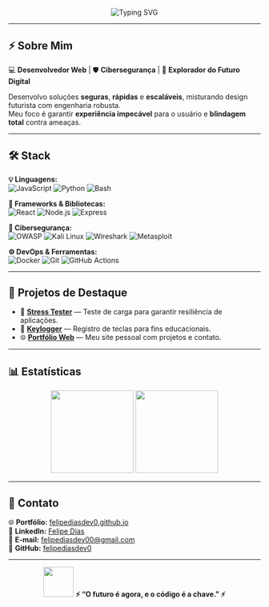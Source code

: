 <!-- Banner Cyberpunk Animado -->
<p align="center">
  <img src="https://readme-typing-svg.demolab.com?font=Share+Tech+Mono&size=28&duration=4000&pause=1000&color=FF00E4&center=true&vCenter=true&width=850&lines=%F0%9F%94%90+Bem-vindo+ao+Mainframe+do+Felipe+Dias+%F0%9F%94%90;Desenvolvedor+Web+Full+Stack;Especialista+em+Ciberseguran%C3%A7a;Performance+%26+Prote%C3%A7%C3%A3o+em+Primeiro+Lugar;Interface+100%25+Neon" alt="Typing SVG">
</p>

---

## ⚡ Sobre Mim
💻 **Desenvolvedor Web** | 🛡 **Cibersegurança** | 🌌 **Explorador do Futuro Digital**

Desenvolvo soluções **seguras**, **rápidas** e **escaláveis**, misturando design futurista com engenharia robusta.  
Meu foco é garantir **experiência impecável** para o usuário e **blindagem total** contra ameaças.

---

## 🛠️ Stack

**💡 Linguagens:**  
![JavaScript](https://img.shields.io/badge/JavaScript-0a0a0a?style=for-the-badge&logo=javascript&logoColor=F7DF1E)
![Python](https://img.shields.io/badge/Python-0a0a0a?style=for-the-badge&logo=python&logoColor=3776AB)
![Bash](https://img.shields.io/badge/Bash-0a0a0a?style=for-the-badge&logo=gnubash&logoColor=4EAA25)

**🧩 Frameworks & Bibliotecas:**  
![React](https://img.shields.io/badge/React-0a0a0a?style=for-the-badge&logo=react&logoColor=61DAFB)
![Node.js](https://img.shields.io/badge/Node.js-0a0a0a?style=for-the-badge&logo=nodedotjs&logoColor=339933)
![Express](https://img.shields.io/badge/Express-0a0a0a?style=for-the-badge&logo=express&logoColor=white)

**🔐 Cibersegurança:**  
![OWASP](https://img.shields.io/badge/OWASP-0a0a0a?style=for-the-badge&logo=owasp&logoColor=white)
![Kali Linux](https://img.shields.io/badge/Kali%20Linux-0a0a0a?style=for-the-badge&logo=kalilinux&logoColor=blue)
![Wireshark](https://img.shields.io/badge/Wireshark-0a0a0a?style=for-the-badge&logo=wireshark&logoColor=1679A7)
![Metasploit](https://img.shields.io/badge/Metasploit-0a0a0a?style=for-the-badge&logo=metasploit&logoColor=FF00E4)

**⚙ DevOps & Ferramentas:**  
![Docker](https://img.shields.io/badge/Docker-0a0a0a?style=for-the-badge&logo=docker&logoColor=2496ED)
![Git](https://img.shields.io/badge/Git-0a0a0a?style=for-the-badge&logo=git&logoColor=F05032)
![GitHub Actions](https://img.shields.io/badge/GitHub%20Actions-0a0a0a?style=for-the-badge&logo=githubactions&logoColor=2088FF)

---

## 🚀 Projetos de Destaque
- 🔐 **[Stress Tester](https://github.com/felipediasdev0/stress-tester)** — Teste de carga para garantir resiliência de aplicações.  
- 🧰 **[Keylogger](https://github.com/felipediasdev0/keylogger)** — Registro de teclas para fins educacionais.  
- 🌐 **[Portfólio Web](https://felipediasdev0.github.io/)** — Meu site pessoal com projetos e contato.

---

## 📊 Estatísticas

<p align="center">
  <img src="https://github-readme-streak-stats.herokuapp.com/?user=felipediasdev0&theme=highcontrast&ring=FF00E4&fire=00FFF7&currStreakLabel=00FFF7" height="165"/>
  <img src="https://github-readme-stats.vercel.app/api/top-langs/?username=felipediasdev0&layout=compact&title_color=FF00E4&text_color=FFFFFF&bg_color=0a0a0a&icon_color=00FFF7" height="165"/>
</p>

---

## 📡 Contato
🌐 **Portfólio:** [felipediasdev0.github.io](https://felipediasdev0.github.io/)  
💼 **LinkedIn:** [Felipe Dias](https://linkedin.com/in/felipediasdev00)  
📧 **E-mail:** [felipediasdev00@gmail.com](mailto:felipediasdev00@gmail.com)  
🐙 **GitHub:** [felipediasdev0](https://github.com/felipediasdev0)

---

<p align="center">
  <img src="https://media.giphy.com/media/xT1XGNBG2dYlYq3nNS/giphy.gif" width="60">  
  <strong>⚡ “O futuro é agora, e o código é a chave.” ⚡</strong>
</p>
